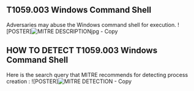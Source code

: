 ## T1059.003 Windows Command Shell
Adversaries may abuse the Windows command shell for execution.
![POSTER]![MITRE DESCRIPTIONjpg - Copy](https://github.com/user-attachments/assets/7d9db8ac-8879-4f1b-a351-e8f83405bf40)
## HOW TO DETECT T1059.003 Windows Command Shell
Here is the search query that MITRE recommends for detecting process creation :
![POSTER]![MITRE DETECTION - Copy](https://github.com/user-attachments/assets/ffd64cdb-8013-4a57-b11c-eb74348ea42e)
